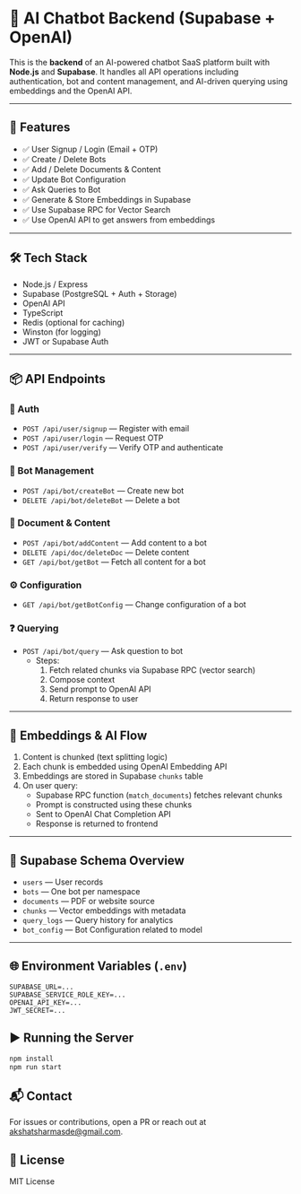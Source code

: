 # 🧠 AI Chatbot Backend (Supabase + OpenAI)

This is the **backend** of an AI-powered chatbot SaaS platform built with **Node.js** and **Supabase**. It handles all API operations including authentication, bot and content management, and AI-driven querying using embeddings and the OpenAI API.

---

## 🚀 Features

- ✅ User Signup / Login (Email + OTP)
- ✅ Create / Delete Bots
- ✅ Add / Delete Documents & Content
- ✅ Update Bot Configuration
- ✅ Ask Queries to Bot
- ✅ Generate & Store Embeddings in Supabase
- ✅ Use Supabase RPC for Vector Search
- ✅ Use OpenAI API to get answers from embeddings

---

## 🛠️ Tech Stack

- Node.js / Express
- Supabase (PostgreSQL + Auth + Storage)
- OpenAI API
- TypeScript
- Redis (optional for caching)
- Winston (for logging)
- JWT or Supabase Auth

---

## 📦 API Endpoints

### 🔐 Auth
- `POST /api/user/signup` — Register with email
- `POST /api/user/login` — Request OTP
- `POST /api/user/verify` — Verify OTP and authenticate

### 🤖 Bot Management
- `POST /api/bot/createBot` — Create new bot
- `DELETE /api/bot/deleteBot` — Delete a bot

### 📄 Document & Content
- `POST /api/bot/addContent` — Add content to a bot
- `DELETE /api/doc/deleteDoc` — Delete content
- `GET /api/bot/getBot` — Fetch all content for a bot

### ⚙️ Configuration
- `GET /api/bot/getBotConfig` — Change configuration of a bot

### ❓ Querying
- `POST /api/bot/query` — Ask question to bot
  - Steps:
    1. Fetch related chunks via Supabase RPC (vector search)
    2. Compose context
    3. Send prompt to OpenAI API
    4. Return response to user

---

## 🧠 Embeddings & AI Flow

1. Content is chunked (text splitting logic)
2. Each chunk is embedded using OpenAI Embedding API
3. Embeddings are stored in Supabase `chunks` table
4. On user query:
   - Supabase RPC function (`match_documents`) fetches relevant chunks
   - Prompt is constructed using these chunks
   - Sent to OpenAI Chat Completion API
   - Response is returned to frontend

---

## 🧾 Supabase Schema Overview

- `users` — User records
- `bots` — One bot per namespace
- `documents` — PDF or website source
- `chunks` — Vector embeddings with metadata
- `query_logs` — Query history for analytics
- `bot_config` — Bot Configuration related to model

---

## 🌐 Environment Variables (`.env`)

```env
SUPABASE_URL=...
SUPABASE_SERVICE_ROLE_KEY=...
OPENAI_API_KEY=...
JWT_SECRET=...
```
## ▶️ Running the Server

```bash
npm install
npm run start
```

## 📬 Contact
For issues or contributions, open a PR or reach out at akshatsharmasde@gmail.com.

## 📄 License
MIT License

